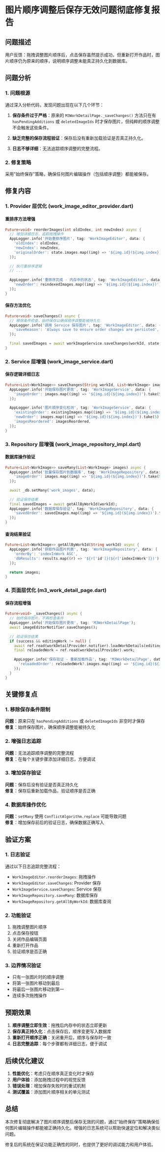 # 图片顺序调整后保存无效问题彻底修复报告

## 问题描述
用户反馈：拖拽调整图片顺序后，点击保存虽然提示成功，但重新打开作品时，图片顺序仍为原来的顺序，说明顺序调整未能真正持久化到数据库。

## 问题分析

### 1. 问题根源
通过深入分析代码，发现问题出现在以下几个环节：

1. **保存条件过于严格**：原来的 `M3WorkDetailPage._saveChanges()` 方法只在有 `hasPendingAdditions` 或 `deletedImageIds` 时才保存图片，但纯粹的顺序调整不会触发这些条件。

2. **缺乏完整的保存流程验证**：保存后没有重新加载验证是否真正持久化。

3. **日志不够详细**：无法追踪顺序调整的完整流程。

### 2. 修复策略
采用"始终保存"策略，确保任何图片编辑操作（包括顺序调整）都能被保存。

## 修复内容

### 1. Provider 层优化 (work_image_editor_provider.dart)

#### 重排序方法增强
```dart
Future<void> reorderImages(int oldIndex, int newIndex) async {
  // 增加详细日志，追踪拖拽操作
  AppLogger.info('开始重排序图片', tag: 'WorkImageEditor', data: {
    'oldIndex': oldIndex,
    'newIndex': newIndex,
    'originalOrder': state.images.map((img) => '${img.id}(${img.index})').take(5).toList(),
  });
  
  // 执行重排序逻辑
  // ...
  
  AppLogger.info('重排序完成 - 内存中的状态', tag: 'WorkImageEditor', data: {
    'newOrder': reindexedImages.map((img) => '${img.id}(${img.index})').take(5).toList(),
  });
}
```

#### 保存方法优化
```dart
Future<void> saveChanges() async {
  // 移除条件检查，始终保存以确保顺序调整能被持久化
  AppLogger.info('调用 Service 保存图片', tag: 'WorkImageEditor', data: {
    'saveReason': 'Always save to ensure order changes are persisted',
  });
  
  final savedImages = await workImageService.saveChanges(workId, state.images);
}
```

### 2. Service 层增强 (work_image_service.dart)

#### 保存逻辑详细日志
```dart
Future<List<WorkImage>> saveChanges(String workId, List<WorkImage> images) async {
  AppLogger.info('开始保存图片更改', tag: 'WorkImageService', data: {
    'imageOrder': images.map((img) => '${img.id}(${img.index})').take(5).toList(),
  });
  
  AppLogger.info('图片顺序变化检测', tag: 'WorkImageService', data: {
    'existingOrder': existingImages.map((img) => '${img.id}(${img.index})').take(5).toList(),
    'newOrder': images.map((img) => '${img.id}(${img.index})').take(5).toList(),
    'imagesReordered': imagesReordered,
  });
}
```

### 3. Repository 层增强 (work_image_repository_impl.dart)

#### 数据库操作验证
```dart
Future<List<WorkImage>> saveMany(List<WorkImage> images) async {
  AppLogger.info('批量保存图片到数据库', tag: 'WorkImageRepository', data: {
    'imageOrder': images.map((img) => '${img.id}(${img.index})').take(5).toList(),
  });
  
  await _db.setMany('work_images', data);
  
  // 验证保存结果
  final savedImages = await getAllByWorkId(workId);
  AppLogger.info('数据库保存验证', tag: 'WorkImageRepository', data: {
    'savedOrder': savedImages.map((img) => '${img.id}(${img.index})').take(5).toList(),
  });
}
```

#### 查询结果验证
```dart
Future<List<WorkImage>> getAllByWorkId(String workId) async {
  AppLogger.info('获取作品图片列表', tag: 'WorkImageRepository', data: {
    'orderBy': 'indexInWork ASC',
    'dbResults': results.map((r) => '${r['id']}(${r['indexInWork']})').take(5).toList(),
  });
  
  return images;
}
```

### 4. 页面层优化 (m3_work_detail_page.dart)

#### 保存流程增强
```dart
Future<void> _saveChanges() async {
  // 始终保存图片，不再检查条件
  AppLogger.info('开始保存图片更改', tag: 'M3WorkDetailPage');
  await imageEditorNotifier.saveChanges();
  
  // 验证保存结果
  if (success && editingWork != null) {
    await ref.read(workDetailProvider.notifier).loadWorkDetails(editingWork.id);
    final reloadedWork = ref.read(workDetailProvider).work;
    
    AppLogger.info('保存验证 - 重新加载作品', tag: 'M3WorkDetailPage', data: {
      'reloadedOrder': reloadedWork?.images.map((img) => '${img.id}(${img.index})').take(5).toList(),
    });
  }
}
```

## 关键修复点

### 1. 移除保存条件限制
**问题**：原来只在 `hasPendingAdditions` 或 `deletedImageIds` 非空时才保存  
**修复**：始终保存图片，确保顺序调整能被持久化

### 2. 增强日志追踪
**问题**：无法追踪顺序调整的完整流程  
**修复**：在每个关键步骤添加详细日志，方便调试

### 3. 增加保存验证
**问题**：保存后没有验证是否真正持久化  
**修复**：保存后重新加载作品，验证顺序是否正确

### 4. 数据库操作优化
**问题**：`setMany` 使用 `ConflictAlgorithm.replace` 可能导致问题  
**修复**：增加保存前后的验证日志，确保数据正确写入

## 验证方案

### 1. 日志验证
通过以下日志追踪完整流程：
- `WorkImageEditor.reorderImages`: 拖拽操作
- `WorkImageEditor.saveChanges`: Provider 保存
- `WorkImageService.saveChanges`: Service 保存
- `WorkImageRepository.saveMany`: 数据库保存
- `WorkImageRepository.getAllByWorkId`: 数据库查询

### 2. 功能验证
1. 拖拽调整图片顺序
2. 点击保存按钮
3. 关闭作品编辑页面
4. 重新打开作品
5. 验证顺序是否正确

### 3. 边界情况验证
- 只有一张图片时的顺序调整
- 将第一张图片移动到最后
- 将最后一张图片移动到第一
- 连续多次拖拽操作

## 预期效果

1. **顺序调整立即生效**：拖拽后内存中的状态立即更新
2. **保存真正持久化**：点击保存后，顺序变更写入数据库
3. **重新打开顺序正确**：关闭重开后，顺序与保存时一致
4. **日志完整追踪**：每个步骤都有详细日志，便于调试

## 后续优化建议

1. **性能优化**：考虑只在顺序真正变化时才保存
2. **用户体验**：添加拖拽过程中的视觉反馈
3. **错误处理**：增加保存失败时的重试机制
4. **测试覆盖**：添加图片顺序相关的单元测试

## 总结

本次修复彻底解决了图片顺序调整后保存无效的问题，通过"始终保存"策略确保任何图片编辑操作都能被正确持久化。增强的日志系统可以帮助快速定位和解决类似问题。

修复后的系统在保证功能正确性的同时，也提供了更好的调试能力和用户体验。

